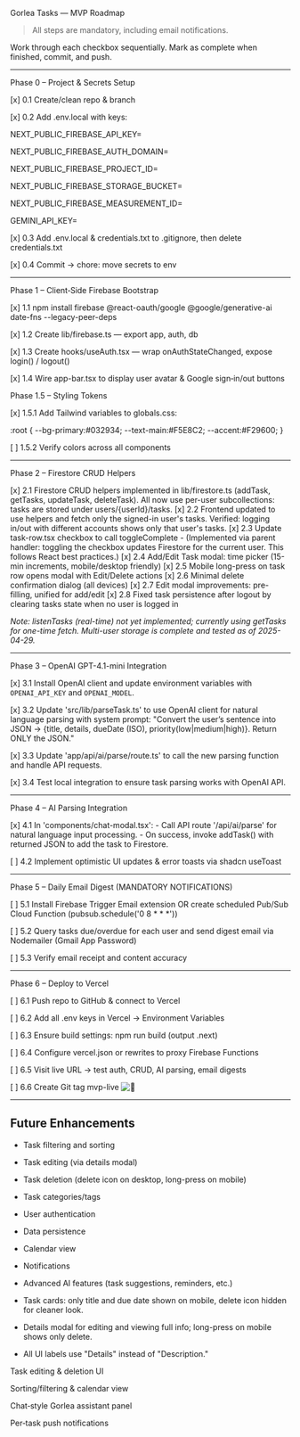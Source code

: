 Gorlea Tasks — MVP Roadmap

> All steps are mandatory, including email notifications.

Work through each checkbox sequentially. Mark as complete when finished, commit, and push.

---

Phase 0 – Project & Secrets Setup

[x] 0.1 Create/clean repo & branch

[x] 0.2 Add .env.local with keys:

NEXT_PUBLIC_FIREBASE_API_KEY=

NEXT_PUBLIC_FIREBASE_AUTH_DOMAIN=

NEXT_PUBLIC_FIREBASE_PROJECT_ID=

NEXT_PUBLIC_FIREBASE_STORAGE_BUCKET=

NEXT_PUBLIC_FIREBASE_MEASUREMENT_ID=

GEMINI_API_KEY=

[x] 0.3 Add .env.local & credentials.txt to .gitignore, then delete credentials.txt

[x] 0.4 Commit → chore: move secrets to env

---

Phase 1 – Client‑Side Firebase Bootstrap

[x] 1.1 npm install firebase @react-oauth/google @google/generative-ai date-fns --legacy-peer-deps

[x] 1.2 Create lib/firebase.ts — export app, auth, db

[x] 1.3 Create hooks/useAuth.tsx — wrap onAuthStateChanged, expose login() / logout()

[x] 1.4 Wire app-bar.tsx to display user avatar & Google sign‑in/out buttons

Phase 1.5 – Styling Tokens

[x] 1.5.1 Add Tailwind variables to globals.css:

:root {
--bg-primary:#032934;
--text-main:#F5E8C2;
--accent:#F29600;
}

[ ] 1.5.2 Verify colors across all components

---

Phase 2 – Firestore CRUD Helpers

[x] 2.1 Firestore CRUD helpers implemented in lib/firestore.ts (addTask, getTasks, updateTask, deleteTask). All now use per-user subcollections: tasks are stored under users/{userId}/tasks.
[x] 2.2 Frontend updated to use helpers and fetch only the signed-in user's tasks. Verified: logging in/out with different accounts shows only that user's tasks.
[x] 2.3 Update task-row.tsx checkbox to call toggleComplete
    - (Implemented via parent handler: toggling the checkbox updates Firestore for the current user. This follows React best practices.)
[x] 2.4 Add/Edit Task modal: time picker (15-min increments, mobile/desktop friendly)
[x] 2.5 Mobile long-press on task row opens modal with Edit/Delete actions
[x] 2.6 Minimal delete confirmation dialog (all devices)
[x] 2.7 Edit modal improvements: pre-filling, unified for add/edit
[x] 2.8 Fixed task persistence after logout by clearing tasks state when no user is logged in

_Note: listenTasks (real-time) not yet implemented; currently using getTasks for one-time fetch. Multi-user storage is complete and tested as of 2025-04-29._

---

Phase 3 – OpenAI GPT-4.1-mini Integration

[x] 3.1 Install OpenAI client and update environment variables with `OPENAI_API_KEY` and `OPENAI_MODEL`.

[x] 3.2 Update 'src/lib/parseTask.ts' to use OpenAI client for natural language parsing with system prompt: "Convert the user’s sentence into JSON → {title, details, dueDate (ISO), priority(low|medium|high)}. Return ONLY the JSON."

[x] 3.3 Update 'app/api/ai/parse/route.ts' to call the new parsing function and handle API requests.

[x] 3.4 Test local integration to ensure task parsing works with OpenAI API.

---

Phase 4 – AI Parsing Integration

[x] 4.1 In 'components/chat-modal.tsx':
    - Call API route '/api/ai/parse' for natural language input processing.
    - On success, invoke addTask() with returned JSON to add the task to Firestore.

[ ] 4.2 Implement optimistic UI updates & error toasts via shadcn useToast

---

Phase 5 – Daily Email Digest (MANDATORY NOTIFICATIONS)

[ ] 5.1 Install Firebase Trigger Email extension OR create scheduled Pub/Sub Cloud Function (pubsub.schedule('0 8 * * *'))

[ ] 5.2 Query tasks due/overdue for each user and send digest email via Nodemailer (Gmail App Password)

[ ] 5.3 Verify email receipt and content accuracy

---

Phase 6 – Deploy to Vercel

[ ] 6.1 Push repo to GitHub & connect to Vercel

[ ] 6.2 Add all .env keys in Vercel → Environment Variables

[ ] 6.3 Ensure build settings: npm run build (output .next)

[ ] 6.4 Configure vercel.json or rewrites to proxy Firebase Functions

[ ] 6.5 Visit live URL → test auth, CRUD, AI parsing, email digests

[ ] 6.6 Create Git tag mvp-live  ![🎉](https://fonts.gstatic.com/s/e/notoemoji/16.0/1f389/72.png)

---

## Future Enhancements

- Task filtering and sorting
- Task editing (via details modal)
- Task deletion (delete icon on desktop, long-press on mobile)
- Task categories/tags
- User authentication
- Data persistence
- Calendar view
- Notifications
- Advanced AI features (task suggestions, reminders, etc.)

- Task cards: only title and due date shown on mobile, delete icon hidden for cleaner look.
- Details modal for editing and viewing full info; long-press on mobile shows only delete.
- All UI labels use "Details" instead of "Description."

Task editing & deletion UI

Sorting/filtering & calendar view

Chat‑style Gorlea assistant panel

Per‑task push notifications
